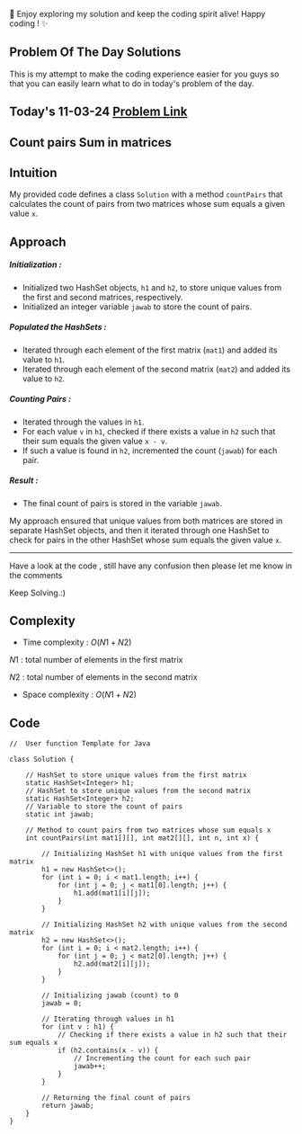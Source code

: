 🚀 Enjoy exploring my solution and keep the coding spirit alive! Happy coding ! ✨


## Problem Of The Day Solutions

This is my attempt to make the coding experience easier for you guys so that you can easily learn what to do in today's problem of the day.

## Today's 11-03-24 [Problem Link](https://www.geeksforgeeks.org/problems/count-pairs-sum-in-matrices4332/1)
## Count pairs Sum in matrices

## Intuition
My provided code defines a class `Solution` with a method `countPairs` that calculates the count of pairs from two matrices whose sum equals a given value `x`.

## Approach

##### Initialization :
- Initialized two HashSet objects, `h1` and `h2`, to store unique values from the first and second matrices, respectively.
- Initialized an integer variable `jawab` to store the count of pairs.

##### Populated the HashSets :
- Iterated through each element of the first matrix (`mat1`) and added its value to `h1`.
- Iterated through each element of the second matrix (`mat2`) and added its value to `h2`.

##### Counting Pairs :
- Iterated through the values in `h1`.
- For each value `v` in `h1`, checked if there exists a value in `h2` such that their sum equals the given value `x - v`.
- If such a value is found in `h2`, incremented the count (`jawab`) for each pair.

##### Result :
- The final count of pairs is stored in the variable `jawab`.

My approach ensured that unique values from both matrices are stored in separate HashSet objects, and then it iterated through one HashSet to check for pairs in the other HashSet whose sum equals the given value `x`.

---
Have a look at the code , still have any confusion then please let me know in the comments

Keep Solving.:)

## Complexity
- Time complexity : $O( N1 + N2 )$
<!-- Add your time complexity here, e.g. $$O())$$ -->
$N1$ : total number of elements in the first matrix

$N2$ : total number of elements in the second matrix
- Space complexity : $O( N1 + N2 )$
<!-- Add your space complexity here, e.g. $$O(n)$$ -->

## Code

```
//  User function Template for Java

class Solution {
    
    // HashSet to store unique values from the first matrix
    static HashSet<Integer> h1;
    // HashSet to store unique values from the second matrix
    static HashSet<Integer> h2;
    // Variable to store the count of pairs
    static int jawab;

    // Method to count pairs from two matrices whose sum equals x
    int countPairs(int mat1[][], int mat2[][], int n, int x) {
    
        // Initializing HashSet h1 with unique values from the first matrix
        h1 = new HashSet<>();
        for (int i = 0; i < mat1.length; i++) {
            for (int j = 0; j < mat1[0].length; j++) {
                h1.add(mat1[i][j]);
            }
        }

        // Initializing HashSet h2 with unique values from the second matrix
        h2 = new HashSet<>();
        for (int i = 0; i < mat2.length; i++) {
            for (int j = 0; j < mat2[0].length; j++) {
                h2.add(mat2[i][j]);
            }
        }

        // Initializing jawab (count) to 0
        jawab = 0;

        // Iterating through values in h1
        for (int v : h1) {
            // Checking if there exists a value in h2 such that their sum equals x
            if (h2.contains(x - v)) {
                // Incrementing the count for each such pair
                jawab++;
            }
        }

        // Returning the final count of pairs
        return jawab;
    }
}
```
